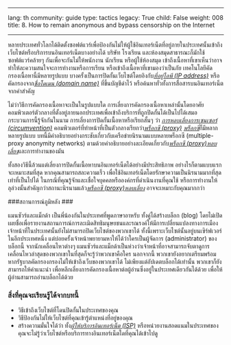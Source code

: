 

---

lang: th
community: guide
type: tactics
legacy: True
child: False
weight: 008
title:  8. How to remain anonymous and bypass censorship on the Internet

---

หลายประเทศทั่วโลกได้ติดตั้งซอฟต์แวร์เพื่อป้องกันไม่ให้ผู้ใช้อินเทอร์เน็ตที่อยู่ภายในประเทศนั้นเข้าถึงเว็บไซต์หรือบริการบนอินเทอร์เน็ตบางอย่างได้ บริษัท โรงเรียน และห้องสมุดสาธารณะก็มักใช้ซอฟต์แวร์คล้ายๆ กันเพื่อจะกันไม่ให้พนักงาน นักเรียน หรือผู้ใช้ห้องสมุด เข้าถึงเนื้อหาที่เขาเห็นว่าอาจทำให้ละความสนใจจะการทำงานหรือการเรียน หรือเข้าถึงเนื้อหาที่เขามองว่าเป็นภัย เทคโนโลยีคัดกรองเนื้อหานี้มีหลายรูปแบบ บางครั้งเป็นการปิดกั้นเว็บไซต์โดยอิงกับ[*ที่อยู่ไอพี (IP address)*](glossary#IP_address) หรือคัดกรองจาก[*ชื่อโดเมน (domain name)*](th/glossary#Domain_name) ที่ขึ้นบัญชีดำไว้ หรือค้นหาทั่วทั้งการสื่อสารบนอินเทอร์เน็ตจากคำสำคัญ

ไม่ว่าวิธีการคัดกรองเนื้อหาจะเป็นในรูปแบบใด การเลี่ยงการคัดกรองเนื้อหาเหล่านั้นโดยอาศัยคอมพิวเตอร์ตัวกลางที่ตั้งอยู่ภายนอกประเทศเพื่อเข้าถึงบริการที่ถูกปิดกั้นได้เป็นไปได้เสมอ กระบวนการนี้รู้จักกันในนาม การเลี่ยงการปิดกั้นเนื้อหาหรือเรียกสั้นๆ ว่า [*การหลบเลี่ยงการเซนเซอร์ (circumvention)*](glossary#Circumvention) คอมพิวเตอร์ที่ทำหน้าที่เป็นตัวกลางเรียกว่า[*พร็อกซี (proxy)*](glossary#Proxy)
[*พร็อกซี่*](/th/glossary#Proxy)ก็มีหลากหลายรูปแบบ บทนี้มีคำอธิบายอย่างกระชับเกี่ยวกับเครือข่ายนิรนามแบบหลายพร็อกซี (multiple-proxy anonymity networks) ตามด้วยคำอธิบายอย่างละเอียดเกี่ยวกับ[*พร็อกซี (proxy)*](glossary#Proxy)[*หลบเลี่ยง*](/th/glossary#Circumvention)และการทำงานของมัน

ทั้งสองวิธีนี้ล้วนแต่เลี่ยงการปิดกั้นเนื้อหาบนอินเทอร์เน็ตได้อย่างมีประสิทธิภาพ อย่างไรก็ตามแบบแรกจะเหมาะสมที่สุด หากคุณสามารถสละความเร็ว เพื่อใช้อินเทอร์เน็ตโดยรักษาความเป็นนิรนามมากที่สุดเท่าที่เป็นไปได้  ในกรณีที่คุณรู้จักและเชื่อใจบุคคลหรือองค์กรที่ดำเนินงานที่คุณใช้ หรือการทำงานให้ลุล่วงนั้นสำคัญกว่าสถานะนิรนามแล้ว[*พร็อกซี (proxy)*](glossary#Proxy)[*หลบเลี่ยง*](glossary#Circumvention)  อาจจะเหมาะกับคุณมากกว่า

###สถานการณ์ภูมิหลัง ###
<div class="background" markdown="1">
แมนซัวร์และแม็กด้า เป็นพี่น้องกันในประเทศที่พูดภาษาอาหรับ ทั้งคู่ได้สร้างบล็อก (blog) โดยไม่เปิดเผยชื่อเพื่อรายงานสถานการณ์การละเมิดสิทธิมนุษยชนและรณรงค์ให้มีการเปลี่ยนแปลงทางการเมือง เจ้าหน้าที่ในประเทศนั้นยังไม่สามารถปิดเว็บไซต์ของพวกเขาได้ ทั้งนี้เพราะเว็บไซต์นั้นอยู่บนเซิร์ฟเวอร์ในอีกประเทศหนึ่ง แต่บ่อยครั้งเจ้าหน้าพยายามหาให้ได้ว่าใครเป็นผู้จัดการ (administrator) ของบล็อกนี้ จากนักเคลื่อนไหวต่างๆ  แมนซัวร์และแม็กด้าเป็นห่วงว่าเจ้าหน้าที่อาจสามารถจับตาดูการเคลื่อนไหวล่าสุดของพวกเขาในที่สุดก็จะรู้ว่าพวกเขาคือใคร นอกจากนี้ พวกเขายังอยากเตรียมพร้อม หากรัฐบาลคัดกรองกรองไม่ให้เข้าถึงเว็บของพวกเขาได้  ไม่เพียงแต่อัปเดตบล็อกได้เท่านั้น พวกเขาก็ยังสามารถให้คำแนะนำ เพื่อหลีกเลี่ยงการคัดกรองเนื้อหาต่อผู้อ่านซึ่งอยู่ในประเทศเดียวกันได้ด้วย เพื่อให้ผู้อ่านสามารถอ่านบล็อกได้ด้วย
</div>

### สิ่งที่คุณจะเรียนรู้ได้จากบทนี้ ###
- วิธีเข้าถึงเว็บไซต์ที่โดนปิดกั้นในประเทศของคุณ
- วิธีป้องกันไม่ให้เว็บไซต์ที่คุณเข้ารู้ตำแหน่งที่อยู่ของคุณ 
- สร้างความมั่นใจได้ว่า ทั้ง[*ผู้ให้บริการอินเทอร์เน็ต (ISP)*](/th/glossary#ISP) หรือหน่วยงานสอดแนมในประเทศของคุณจะไม่รู้ว่าเว็บไซต์หรือบริการทางอินเทอร์เน็ตใดที่คุณได้เข้าไปดู

